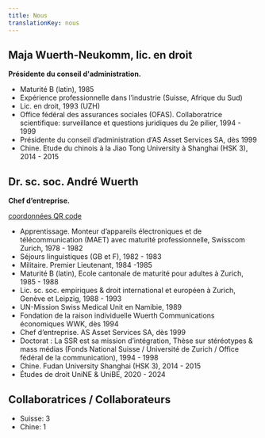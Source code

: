 ```yaml
---
title: Nous
translationKey: nous
---
```


## Maja Wuerth-Neukomm, lic. en droit

**Présidente du conseil d'administration.**

- Maturité B (latin), 1985
- Expérience professionnelle dans l’industrie (Suisse, Afrique du Sud)
- Lic. en droit, 1993 (UZH)
- Office fédéral des assurances sociales (OFAS). Collaboratrice scientifique: surveillance et questions juridiques du 2e pilier, 1994 - 1999
- Présidente du conseil d’administration d‘AS Asset Services SA, dès 1999
- Chine. Etude du chinois à la Jiao Tong University à Shanghai (HSK 3), 2014 - 2015

## Dr. sc. soc. André Wuerth

**Chef d’entreprise.**

[coordonnées QR code](#)

- Apprentissage. Monteur d’appareils électroniques et de télécommunication (MAET) avec maturité professionnelle, Swisscom Zurich, 1978 - 1982
- Séjours linguistiques (GB et F),  1982 - 1983
- Militaire. Premier Lieutenant, 1984 -1985
- Maturité B (latin), Ecole cantonale de maturité pour adultes à Zurich, 1985 - 1988
- Lic. sc. soc. empiriques & droit international et européen à Zurich, Genève et Leipzig, 1988 - 1993 
- UN-Mission Swiss Medical Unit en Namibie, 1989
- Fondation de la raison individuelle Wuerth Communications économiques WWK, dès 1994
- Chef d’entreprise. AS Asset Services SA, dès 1999
- Doctorat : La SSR est sa mission d’intégration, Thèse sur stéréotypes & mass médias (Fonds National Suisse / Université de Zurich / Office fédéral de la communication), 1994 - 1998
- Chine. Fudan University Shanghai (HSK 3), 2014 - 2015
- Études de droit UniNE & UniBE, 2020 - 2024

## Collaboratrices / Collaborateurs

- Suisse: 3
- Chine: 1
